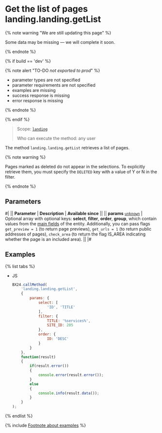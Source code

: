 # Get the list of pages landing.landing.getList

{% note warning "We are still updating this page" %}

Some data may be missing — we will complete it soon.

{% endnote %}

{% if build == 'dev' %}

{% note alert "TO-DO _not exported to prod_" %}

- parameter types are not specified
- parameter requirements are not specified
- examples are missing
- success response is missing
- error response is missing

{% endnote %}

{% endif %}

> Scope: [`landing`](../../../scopes/permissions.md)
>
> Who can execute the method: any user

The method `landing.landing.getList` retrieves a list of pages.

{% note warning %}

Pages marked as deleted do not appear in the selections. To explicitly retrieve them, you must specify the `DELETED` key with a value of Y or N in the filter.

{% endnote %}

## Parameters

#|
|| **Parameter** | **Description** | **Available since** ||
|| **params**
[`unknown`](../../../data-types.md) | Optional array with optional keys: **select**, **filter**, **order**, **group**, which contain values from the [main fields](../index.md) of the entity.
Additionally, you can pass flags `get_preview = 1` (to return page previews), `get_urls = 1` (to return public addresses of pages), `check_area` (to return the flag IS_AREA indicating whether the page is an included area). ||
|#

## Examples

{% list tabs %}

- JS

    ```js
    BX24.callMethod(
        'landing.landing.getList',
        {
            params: {
                select: [
                    'ID', 'TITLE'
                ],
                filter: {
                    TITLE: '%services%',
                    SITE_ID: 205
                },
                order: {
                    ID: 'DESC'
                }
            }
        },
        function(result)
        {
            if(result.error())
            {
                console.error(result.error());
            }
            else
            {
                console.info(result.data());
            }
        }
    );
    ```

{% endlist %}

{% include [Footnote about examples](../../../../_includes/examples.md) %}